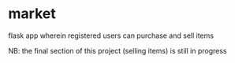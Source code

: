 # market
flask app wherein registered users can purchase and sell items

NB: the final section of this project (selling items) is still in progress
